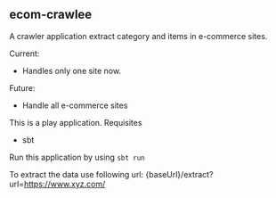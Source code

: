 ecom-crawlee
------------------------------------------------------------------------

A crawler application extract category and items in e-commerce sites.

Current:
- Handles only one site now.

Future:
- Handle all e-commerce sites

This is a play application. 
Requisites
 - sbt
 
Run this application by using `sbt run`

To extract the data use following url:
{baseUrl}/extract?url=https://www.xyz.com/
